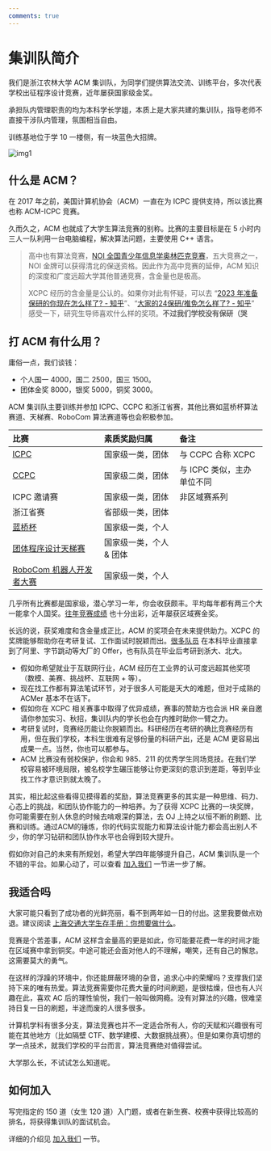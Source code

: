 ```yaml
---
comments: true
---
```


# 集训队简介

我们是浙江农林大学 ACM 集训队，为同学们提供算法交流、训练平台，多次代表学校出征程序设计竞赛，近年屡获国家级金奖。

承担队内管理职责的均为本科学长学姐，本质上是大家共建的集训队，指导老师不直接干涉队内管理，氛围相当自由。

训练基地位于学 10 一楼侧，有一块蓝色大招牌。

![img1](./img/img1.jpeg)

## 什么是 ACM？

在 2017 年之前，美国计算机协会（ACM）一直在为 ICPC 提供支持，所以该比赛也称 ACM-ICPC 竞赛。

久而久之，ACM 也就成了大学生算法竞赛的别称。比赛的主要目标是在 5 小时内三人一队利用一台电脑编程，解决算法问题，主要使用 C++ 语言。

> 高中也有算法竞赛，[NOI 全国青少年信息学奥林匹克竞赛](https://www.noi.cn/)，五大竞赛之一，NOI 金牌可以获得清北的保送资格。因此作为高中竞赛的延伸，ACM 知识的深度和广度远超大学其他普通竞赛，含金量也是极高。
>
> XCPC 经历的含金量是公认的。如果你对此有怀疑，可以去 “[2023 年准备保研的你现在怎么样了? - 知乎](https://www.zhihu.com/question/486545254)”、“[大家的24保研/推免怎么样了? - 知乎](https://www.zhihu.com/question/537883625)” 感受一下，研究生导师喜欢什么样的奖项。**不过我们学校没有保研（哭**

## 打 ACM 有什么用？

庸俗一点，我们谈钱：

- 个人国一 4000，国二 2500，国三 1500。
- 团体金奖 8000，银奖 5000，铜奖 3000。

ACM 集训队主要训练并参加 ICPC、CCPC 和浙江省赛，其他比赛如蓝桥杯算法赛道、天梯赛、RoboCom 算法赛道等也会积极参加。

| 比赛                                                    | 素质奖励归属            | 备注                       |
| :------------------------------------------------------ | :---------------------- | :------------------------- |
| [ICPC](https://icpc.global/)                            | 国家级一类，团体        | 与 CCPC 合称 XCPC          |
| [CCPC](https://ccpc.io/)                                | 国家级二类，团体        | 与 ICPC 类似，主办单位不同 |
| ICPC 邀请赛                                             | 国家级一类，团体        | 非区域赛系列               |
| 浙江省赛                                                | 省部级一类，团体        |                            |
| [蓝桥杯](https://dasai.lanqiao.cn/)                     | 国家级一类，个人        |                            |
| [团体程序设计天梯赛](https://gplt.patest.cn/regulation) | 国家级一类，个人 & 团体 |                            |
| [RoboCom 机器人开发者大赛](https://www.robocom.com.cn/) | 国家级一类，个人        |                            |

几乎所有比赛都是国家级，潜心学习一年，你会收获颇丰。平均每年都有两三个大一能拿个人国奖。[往年竞赛成绩](./history.md) 也十分出彩，近年屡获区域赛金奖。

长远的说，获奖难度和含金量成正比，ACM 的奖项会在未来提供助力。XCPC 的奖牌能够帮助你在考研复试、工作面试时脱颖而出。[很多队员](./honor.md) 在本科毕业直接拿到了阿里、字节跳动等大厂的 Offer，也有队员在毕业后考研到浙大、北大。

- 假如你希望就业于互联网行业，ACM 经历在工业界的认可度远超其他奖项（数模、美赛、挑战杯、互联网 + 等）。
- 现在找工作都有算法笔试环节，对于很多人可能是天大的难题，但对于成熟的 ACMer 基本不在话下。
- 假如你在 XCPC 相关赛事中取得了优异成绩，赛事的赞助方也会派 HR 亲自邀请你参加实习、秋招，集训队内的学长也会在内推时助你一臂之力。
- 考研复试时，竞赛经历能让你脱颖而出。科研经历在考研的确比竞赛经历有用，但在我们学校，本科生很难有足够份量的科研产出，还是 ACM 更容易出成果一点。当然，你也可以都参与。
- ACM 比赛没有弱校保护，你会和 985、211 的优秀学生同场竞技。在我们学校容易被环境局限，被名校学生碾压能够让你更深刻的意识到差距，等到毕业找工作才意识到就太晚了。

其实，相比起这些看得见摸得着的奖励，算法竞赛更多的其实是一种思维、码力、心态上的挑战，和团队协作能力的一种培养。为了获得 XCPC 比赛的一块奖牌，你可能需要在别人休息的时候去啃艰深的算法，去 OJ 上持之以恒不断的刷题、比赛和训练。通过ACM的锤炼，你的代码实现能力和算法设计能力都会高出别人不少，你的学习钻研和团队协作水平也会得到较大提升。

假如你对自己的未来有所规划，希望大学四年能够提升自己，ACM 集训队是一个不错的平台。如果心动了，可以查看 [加入我们](./join-us.md) 一节进一步了解。

## 我适合吗

大家可能只看到了成功者的光鲜亮丽，看不到两年如一日的付出。这里我要做点劝退。建议阅读 [上海交通大学生存手册：你想要做什么](https://survivesjtu.gitbook.io/survivesjtumanual/li-zhi-pian/ben-ke-si-nian-yao-zuo-shen-me)。

竞赛是个苦差事，ACM 这样含金量高的更是如此，你可能要花费一年的时间才能在区域赛中拿到铜奖。中途可能还会面对他人的不理解，嘲笑，还有自己的懈怠。这需要莫大的勇气。

在这样的浮躁的环境中，你还能屏蔽环境的杂音，追求心中的荣耀吗？支撑我们坚持下来的唯有热爱。算法竞赛需要你花费大量的时间刷题，是很枯燥，但也有人兴趣在此，喜欢 AC 后的理性愉悦，我们一般叫做网瘾。没有对算法的兴趣，很难坚持日复一日的刷题，半途而废的人很多很多。

计算机学科有很多分支，算法竞赛也并不一定适合所有人，你的天赋和兴趣很有可能在其他地方（比如隔壁 CTF、数学建模、大数据挑战赛）。但是如果你真切想的学一点技术，就我们学校的平台而言，算法竞赛绝对值得尝试。

大学那么长，不试试怎么知道呢。

## 如何加入

写完指定的 150 道（女生 120 道）入门题，或者在新生赛、校赛中获得比较高的排名，将获得集训队的面试机会。

详细的介绍见 [加入我们](./join-us.md) 一节。
